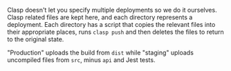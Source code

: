 Clasp doesn't let you specify multiple deployments so we do it ourselves. Clasp related files are kept here, and each
directory represents a deployment. Each directory has a script that copies the relevant files into their appropriate
places, runs `clasp push` and then deletes the files to return to the original state.

"Production" uploads the build from `dist` while "staging" uploads uncompiled files from `src`, minus `api` and Jest tests.